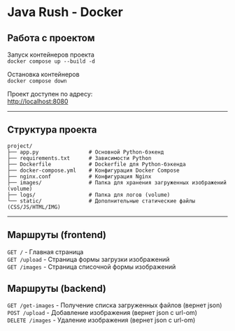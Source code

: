 # Java Rush - Docker

## Работа с проектом

Запуск контейнеров проекта  
`docker compose up --build -d`

Остановка контейнеров  
`docker compose down`

Проект доступен по адресу:  
[http://localhost:8080](http://localhost:8080)

---

## Структура проекта
```text
project/
├── app.py                # Основной Python-бэкенд
├── requirements.txt      # Зависимости Python
├── Dockerfile            # Dockerfile для Python-бэкенда
├── docker-compose.yml    # Конфигурация Docker Compose
├── nginx.conf            # Конфигурация Nginx
├── images/               # Папка для хранения загруженных изображений (volume)
├── logs/                 # Папка для логов (volume)
└── static/               # Дополнительные статические файлы (CSS/JS/HTML/IMG)
```

---

## Маршруты (frontend)

`GET /` - Главная страница  
`GET /upload` - Страница формы загрузки изображений  
`GET /images` - Страница списочной формы изображений

## Маршруты (backend)

`GET /get-images` - Получение списка загруженных файлов (вернет json)  
`POST /upload` - Добавление изображения (вернет json c url-om)  
`DELETE /images` - Удаление изображения (вернет json c url-om)



